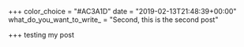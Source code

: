 +++
color_choice = "#AC3A1D"
date = "2019-02-13T21:48:39+00:00"
what_do_you_want_to_write_ = "Second, this is the second post"

+++
testing my post